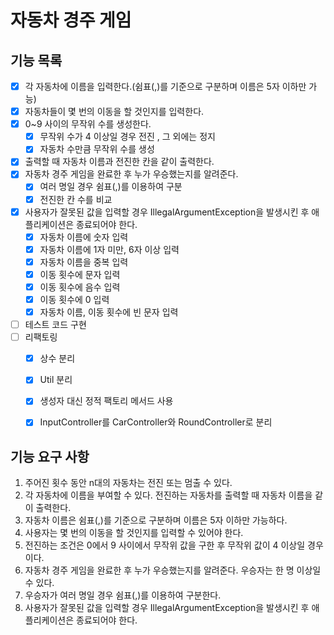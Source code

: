 # 자동차 경주 게임

## 기능 목록


- [x] 각 자동차에 이름을 입력한다.(쉼표(,)를 기준으로 구분하며 이름은 5자 이하만 가능)
- [x] 자동차들이 몇 번의 이동을 할 것인지를 입력한다.
- [x] 0~9 사이의 무작위 수를 생성한다.
    - [x] 무작위 수가 4 이상일 경우 전진 , 그 외에는 정지
    - [x] 자동차 수만큼 무작위 수를 생성
- [x] 출력할 때 자동차 이름과 전진한 칸을 같이 출력한다.
- [x] 자동차 경주 게임을 완료한 후 누가 우승했는지를 알려준다.
    - [x] 여러 명일 경우 쉼표(,)를 이용하여 구분
    - [x] 전진한 칸 수를 비교
- [x] 사용자가 잘못된 값을 입력할 경우 IllegalArgumentException을 발생시킨 후 애플리케이션은 종료되어야 한다.
  - [x] 자동차 이름에 숫자 입력
  - [x] 자동차 이름에 1자 미만, 6자 이상 입력
  - [x] 자동차 이름을 중복 입력
  - [x] 이동 횟수에 문자 입력
  - [x] 이동 횟수에 음수 입력
  - [x] 이동 횟수에 0 입력
  - [x] 자동차 이름, 이동 횟수에 빈 문자 입력
- [ ] 테스트 코드 구현
- [ ] 리팩토링
  - [x] 상수 분리
  - [x] Util 분리
  - [x] 생성자 대신 정적 팩토리 메서드 사용
  - [x] InputController를 CarController와 RoundController로 분리
  

## 기능 요구 사항

1. 주어진 횟수 동안 n대의 자동차는 전진 또는 멈출 수 있다.
2. 각 자동차에 이름을 부여할 수 있다. 전진하는 자동차를 출력할 때 자동차 이름을 같이 출력한다.
3. 자동차 이름은 쉼표(,)를 기준으로 구분하며 이름은 5자 이하만 가능하다.
4. 사용자는 몇 번의 이동을 할 것인지를 입력할 수 있어야 한다.
5. 전진하는 조건은 0에서 9 사이에서 무작위 값을 구한 후 무작위 값이 4 이상일 경우이다.
6. 자동차 경주 게임을 완료한 후 누가 우승했는지를 알려준다. 우승자는 한 명 이상일 수 있다.
7. 우승자가 여러 명일 경우 쉼표(,)를 이용하여 구분한다.
8. 사용자가 잘못된 값을 입력할 경우 IllegalArgumentException을 발생시킨 후 애플리케이션은 종료되어야 한다.